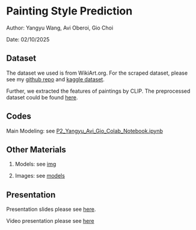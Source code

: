 # Painting Style Prediction

Author: Yangyu Wang, Avi Oberoi, Gio Choi

Date: 02/10/2025

## Dataset

The dataset we used is from WikiArt.org. For the scraped dataset, please see my [github repo](https://github.com/yangyuwang/wikiart_metadata) and [kaggle dataset](https://www.kaggle.com/datasets/yangyuwang/wikiart-images).

Further, we extracted the features of paintings by CLIP. The preprocessed dataset could be found [here](https://drive.google.com/file/d/1WotUcEGORHhM47x7HNbfo8rL08XD0KHs/view?usp=drive_link).

## Codes

Main Modeling: see [P2_Yangyu_Avi_Gio_Colab_Notebook.ipynb](https://github.com/yangyuwang/painting_style_prediction/blob/main/P2_Yangyu_Avi_Gio_Colab_Notebook.ipynb)

## Other Materials

1. Models: see [img](img)

2. Images: see [models](models)

## Presentation

Presentation slides please see [here](https://docs.google.com/presentation/d/1oEPAdh36vebcjFWUfRHLDfuK-9V7VXFEMl48Qibhj90/edit?usp=sharing).

Video presentation please see [here](https://drive.google.com/file/d/1y48GZI3KEHqjfUF0rq2U4DgABgYkyNm2/view?usp=sharing)
